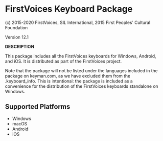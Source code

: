 FirstVoices Keyboard Package
==================================================

(c) 2015-2020 FirstVoices, SIL International, 2015 First Peoples' Cultural Foundation

Version 12.1

__DESCRIPTION__

This package includes all the FirstVoices keyboards for Windows, Android, and iOS. It is distributed as part of the FirstVoices project.

Note that the package will not be listed under the languages included in the package on keyman.com, as we have 
excluded them from the .keyboard_info. This is intentional: the package is included as a convenience for the distribution
of the FirstVoices keyboards standalone on Windows.

Supported Platforms
-------------------
 * Windows
 * macOS
 * Android
 * iOS


